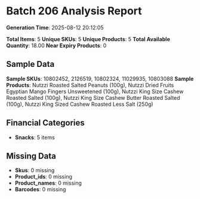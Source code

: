 # Batch 206 Analysis Report

**Generation Time**: 2025-08-12 20:12:05

**Total Items**: 5
**Unique SKUs**: 5
**Unique Products**: 5
**Total Available Quantity**: 18.00
**Near Expiry Products**: 0

## Sample Data
**Sample SKUs**: 10802452, 2126519, 10802324, 11029935, 10803088
**Sample Products**: Nutzzi Roasted Salted Peanuts (100g), Nutzzi Dried Fruits Egyptian Mango Fingers Unsweetened (100g), Nutzzi King Size Cashew Roasted Salted (100g), Nutzzi King Size Cashew Butter Roasted Salted (100g), Nutzzi King Sized Cashew Roasted Less Salt (250g)

## Financial Categories
- **Snacks**: 5 items

## Missing Data
- **Skus**: 0 missing
- **Product_ids**: 0 missing
- **Product_names**: 0 missing
- **Barcodes**: 0 missing
